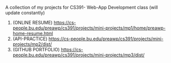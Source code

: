 A collection of my projects for CS391- Web-App Development class (will update constantly)

1. (ONLINE RESUME) https://cs-people.bu.edu/preawp/cs391/projects/mini-projects/mp1/home/preawp-home-resume.html
2. (API-PRACTICE) https://cs-people.bu.edu/preawp/cs391/projects/mini-projects/mp2/dist/
3. (GITHUB PORTFOLIO) https://cs-people.bu.edu/preawp/cs391/projects/mini-projects/mp3/dist/
